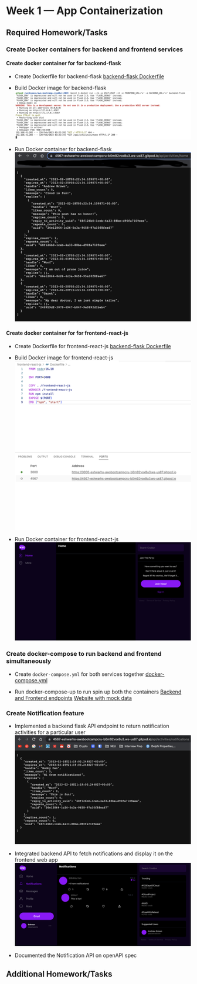 # Week 1 — App Containerization

## Required Homework/Tasks

### Create Docker containers for backend and frontend services

#### Create docker container for  for backend-flask
- Create Dockerfile for backend-flask
[backend-flask Dockerfile]((../backend-flask/Dockerfile))

- Build Docker image for backend-flask
![Backend Docker Output](assets/week1/backend-flask-docker-run.png)

- Run Docker container for backend-flask
![Backend Output](assets/week1/backend-flask-output.png)

#### Create docker container for  for frontend-react-js
- Create Dockerfile for frontend-react-js
[backend-flask Dockerfile]((../frontend-react-js/Dockerfile))

- Build Docker image for frontend-react-js
![Frontend Docker Output](assets/week1/frontend-docker-run.png)

- Run Docker container for frontend-react-js
![Frontend Output](assets/week1/frontend-output.png)

### Create docker-compose to run backend and frontend simultaneously
- Create `docker-compose.yml` for both services together
[docker-compose.yml]((../docker-compose.yml))

- Run docker-compose-up to run spin up both the containers
[Backend and Frontend endpoints](assets/week1/docker-compose-up.png)
[Website with mock data](assets/week1/docker-compose-output.png)

### Create Notification feature 
- Implemented a backend flask API endpoint to return notification activities for a particular user
![Notification API output](assets/week1/notification-api.png)

- Integrated backend API to fetch notifications and display it on the frontend web app
![Notifications on React](assets/week1/notification-frontend.png)

- Documented the Notification API on openAPI spec

## Additional Homework/Tasks